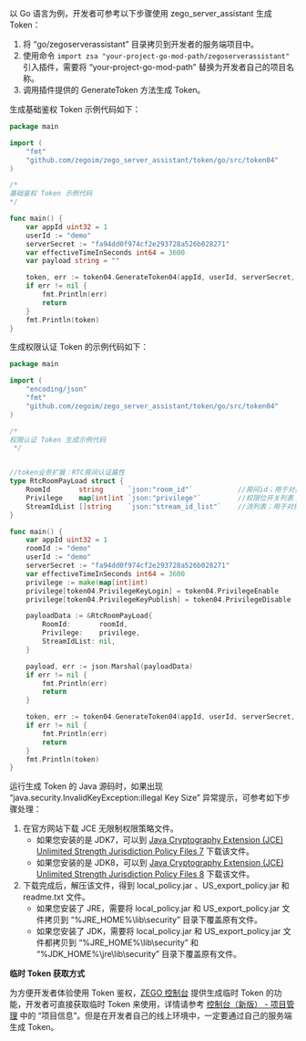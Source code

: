 
以 Go 语言为例，开发者可参考以下步骤使用 zego_server_assistant 生成 Token：

1. 将 “go/zegoserverassistant” 目录拷贝到开发者的服务端项目中。
2. 使用命令 `import zsa "your-project-go-mod-path/zegoserverassistant"` 引入插件，需要将 “your-project-go-mod-path” 替换为开发者自己的项目名称。
3. 调用插件提供的 GenerateToken 方法生成 Token。

生成基础鉴权 Token 示例代码如下：

```go
package main

import (
    "fmt"
    "github.com/zegoim/zego_server_assistant/token/go/src/token04"
)

/*
基础鉴权 Token 示例代码
*/

func main() {
    var appId uint32 = 1
    userId := "demo"
    serverSecret := "fa94dd0f974cf2e293728a526b028271"
    var effectiveTimeInSeconds int64 = 3600
    var payload string = ""

    token, err := token04.GenerateToken04(appId, userId, serverSecret, effectiveTimeInSeconds, payload)
    if err != nil {
        fmt.Println(err)
        return
    }
    fmt.Println(token)
}
```

生成权限认证 Token 的示例代码如下：

```go
package main

import (
    "encoding/json"
    "fmt"
    "github.com/zegoim/zego_server_assistant/token/go/src/token04"
)

/*
权限认证 Token 生成示例代码
 */


//token业务扩展：RTC房间认证属性
type RtcRoomPayLoad struct {
    RoomId       string      `json:"room_id"`           //房间id；用于对接口的房间id进行强验证
    Privilege    map[int]int `json:"privilege"`         //权限位开关列表；用于对接口的操作权限进行强验证
    StreamIdList []string    `json:"stream_id_list"`    //流列表；用于对接口的流id进行强验证；允许为空，如果为空，则不对流id验证
}

func main() {
    var appId uint32 = 1
    roomId := "demo"
    userId := "demo"
    serverSecret := "fa94dd0f974cf2e293728a526b028271"
    var effectiveTimeInSeconds int64 = 3600
    privilege := make(map[int]int)
    privilege[token04.PrivilegeKeyLogin] = token04.PrivilegeEnable
    privilege[token04.PrivilegeKeyPublish] = token04.PrivilegeDisable

    payloadData := &RtcRoomPayLoad{
        RoomId:       roomId,
        Privilege:    privilege,
        StreamIdList: nil,
    }

    payload, err := json.Marshal(payloadData)
    if err != nil {
        fmt.Println(err)
        return
    }

    token, err := token04.GenerateToken04(appId, userId, serverSecret, effectiveTimeInSeconds, string(payload))
    if err != nil {
        fmt.Println(err)
        return
    }
    fmt.Println(token)
}
```


<div class="mk-hint">


运行生成 Token 的 Java 源码时，如果出现 “java.security.InvalidKeyException:illegal Key Size” 异常提示，可参考如下步骤处理：


1. 在官方网站下载 JCE 无限制权限策略文件。
    - 如果您安装的是 JDK7，可以到 [Java Cryptography Extension (JCE) Unlimited Strength Jurisdiction Policy Files 7](http://www.oracle.com/technetwork/java/javase/downloads/jce-7-download-432124.html) 下载该文件。
    - 如果您安装的是 JDK8，可以到 [Java Cryptography Extension (JCE) Unlimited Strength Jurisdiction Policy Files 8](http://www.oracle.com/technetwork/java/javase/downloads/jce8-download-2133166.html) 下载该文件。
2. 下载完成后，解压该文件，得到 local_policy.jar 、US_export_policy.jar 和 readme.txt 文件。
    - 如果您安装了 JRE，需要将 local_policy.jar 和 US_export_policy.jar 文件拷贝到 “%JRE_HOME%\lib\security” 目录下覆盖原有文件。
    - 如果您安装了 JDK，需要将 local_policy.jar 和 US_export_policy.jar 文件都拷贝到 “%JRE_HOME%\lib\security” 和 “%JDK_HOME%\jre\lib\security” 目录下覆盖原有文件。
</div>

**临时 Token 获取方式**

为方便开发者体验使用 Token 鉴权，[ZEGO 控制台](https://console.zego.im/) 提供生成临时 Token 的功能，开发者可直接获取临时 Token 来使用，详情请参考 [控制台（新版） - 项目管理](12107) 中的 “项目信息”。但是在开发者自己的线上环境中，一定要通过自己的服务端生成 Token。
